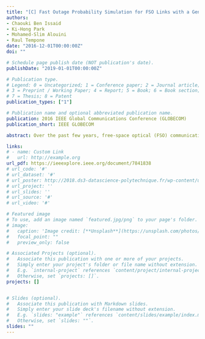 ```yaml
---
title: "[C] Fast Outage Probability Simulation for FSO Links with a Generalized Pointing Error Model"
authors:
- Chaouki Ben Issaid
- Ki-Hong Park
- Mohamed-Slim Alouini
- Raul Tempone
date: "2016-12-01T00:00:00Z"
doi: ""

# Schedule page publish date (NOT publication's date).
publishDate: "2019-01-01T00:00:00Z"

# Publication type.
# Legend: 0 = Uncategorized; 1 = Conference paper; 2 = Journal article;
# 3 = Preprint / Working Paper; 4 = Report; 5 = Book; 6 = Book section;
# 7 = Thesis; 8 = Patent
publication_types: ["1"]

# Publication name and optional abbreviated publication name.
publication: 2016 IEEE Global Communications Conference (GLOBECOM)
publication_short: IEEE GLOBECOM

abstract: Over the past few years, free-space optical (FSO) communication has gained significant attention. In fact, FSO can provide cost-effective and unlicensed links, with high-bandwidth capacity and low error rate, making it an exciting alternative to traditional wireless radio-frequency communication systems. However, the system performance is affected not only by the presence of atmospheric turbulences, which occur due to random fluctuations in the air refractive index but also by the existence of pointing errors. Metrics, such as the outage probability which quantifies the probability that the instantaneous signal-to-noise ratio is smaller than a given threshold, can be used to analyze the performance of this system. In this work, we consider weak and strong turbulence regimes, and we study the outage probability of an FSO communication system under a generalized pointing error model with both a nonzero boresight component and different horizontal and vertical jitter effects. More specifically, we use an importance sampling approach which is based on the exponential twisting technique to offer fast and accurate results.

links:
# - name: Custom Link
#   url: http://example.org
url_pdf: https://ieeexplore.ieee.org/document/7841838
# url_code: '#'
# url_dataset: '#'
# url_poster: http://2018.ds3-datascience-polytechnique.fr/wp-content/uploads/2018/06/DS3-342.pdf
# url_project: ''
# url_slides: ''
# url_source: '#'
# url_video: '#'

# Featured image
# To use, add an image named `featured.jpg/png` to your page's folder.
# image:
#   caption: 'Image credit: [**Unsplash**](https://unsplash.com/photos/pLCdAaMFLTE)'
#   focal_point: ""
#   preview_only: false

# Associated Projects (optional).
#   Associate this publication with one or more of your projects.
#   Simply enter your project's folder or file name without extension.
#   E.g. `internal-project` references `content/project/internal-project/index.md`.
#   Otherwise, set `projects: []`.
projects: []


# Slides (optional).
#   Associate this publication with Markdown slides.
#   Simply enter your slide deck's filename without extension.
#   E.g. `slides: "example"` references `content/slides/example/index.md`.
#   Otherwise, set `slides: ""`.
slides: ""
---
```

